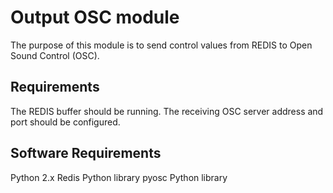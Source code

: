 Output OSC module
=================

The purpose of this module is to send control values from REDIS to Open Sound Control (OSC).

## Requirements

The REDIS buffer should be running.
The receiving OSC server address and port should be configured.

## Software Requirements

Python 2.x
Redis Python library
pyosc Python library
